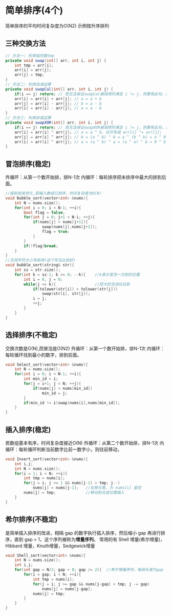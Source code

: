 # 简单排序(4个)
简单排序的平均时间复杂度为O(N2)
示例按升序排列

## 三种交换方法
```java
// 方法一: 利用临时数tmp
private void swap(int[] arr, int i, int j) {
    int tmp = arr[i];
    arr[i] = arr[j];
    arr[j] = tmp;
}
// 方法二: 利用加减运算
private void swapCal(int[] arr, int i, int j) {
    if(i == j) return; // 若无法保证swapCal被调用时满足 i != j，则需有此句，否则i == j时此数将变为0
    arr[i] = arr[i] + arr[j]; // a = a + b
    arr[j] = arr[i] - arr[j]; // b = a - b
    arr[i] = arr[i] - arr[j]; // a = a - b
}
// 方法三: 利用异或运算
private void swapXOR(int[] arr, int i, int j) {
    if(i == j) return; // 若无法保证swapXOR被调用时满足 i != j，则需有此句，否则i == j时此数将变为0
    arr[i] = arr[i] ^ arr[j]; // a = a ^ b，也可写成 arr[i] ^= arr[j];
    arr[j] = arr[i] ^ arr[j]; // b = (a ^ b) ^ b = a ^ (b ^ b) = a ^ 0 = a， 也可写成 arr[j] ^= arr[i];
    arr[i] = arr[i] ^ arr[j]; // a = (a ^ b) ^ a = (a ^ a) ^ b = 0 ^ b = b， 也可写成 arr[i] ^= arr[j];
}
```

## 冒泡排序(稳定)
外循环：从第一个数开始排，排N-1次
内循环：每轮排序把未排序中最大的排到后面。
```cpp
//提前结束优化,若输入数组已排序，时间复杂度为O(N)
void Bubble_sort(vector<int> &nums){
    int N = nums.size();
    for(int i = 0; i < N-1; ++i){
        bool flag = false;
        for(int j = 0; j+1 < N-i; ++j){
            if(nums[j] > nums[j+1]){
                swap(nums[j],nums[j+1]);
                flag = true;
            }
        }
        if(!flag)break;
    }
}
//无视字符大小写排序(这个写法比较好)
void bubble_sort(string& str){
    int sz = str.size();
    for(int k = sz-1; k >= 0; --k){    //k表示冒泡一次到的位置
        int i = 0, j = 0;       
        while(j <= k){                 //把大的泡泡往后放
            if(tolower(str[i]) > tolower(str[j]))
                swap(str[i], str[j]);
            i = j;
            ++j;
        }
    }
}
```
## 选择排序(不稳定)
交换次数是O(N),而冒泡是O(N2)
外循环：从第一个数开始排，排N-1次
内循环：每轮循环找到最小的数字，排到前面。
```cpp
void Select_sort(vector<int> &nums){
    int N = nums.size();
    for(int i = 0; i < N-1; ++i){
        int min_id = i;
        for(j = i+1; j < N; ++j){
            if(nums[j] < nums[min_id])
                min_id = j;
        }
        if(min_id != i)swap(nums[i],nums[min_id]);
    }
}
```

## 插入排序(稳定)
若数组基本有序，时间复杂度接近O(N)
外循环：从第二个数开始排，排N-1次
内循环：每轮循环判断当前数字比前一数字小，则往前移动，
```cpp
void Insert_sort(vector<int> &nums){
    int i,j;
    int N = nums.size();
    for(i = 1; i < N; ++i){
        int tmp = nums[i];
        for(j = i; j >= 1 && nums[j-1] > tmp; j--)
            nums[j] = nums[j-1];   //右移元素，为 nums[i] 留空
        nums[j] = tmp;             //移动到合适位置插入
    }
}
```

## 希尔排序(不稳定)
是简单插入排序的改进，相隔 gap 的数字执行插入排序，然后缩小 gap 再进行排序，直到 gap = 1，这个序列被称为**增量序列**。
常用的有 Shell 增量(希尔增量)，Hibbard 增量，Knuth增量，Sedgewick增量
```cpp
void Shell_sort(vector<int> &nums){
    int N = nums.size();
    int i,j;
    for(int gap = N/2; gap > 0; gap /= 2){  //希尔增量序列，每段长度为gap
        for(i = gap; i < N; ++i){
            int tmp = nums[i];
            for(j = i; j >= gap && nums[j-gap] > tmp; j -= gap)
                nums[j] = nums[j-gap];
            nums[j] = tmp;
        }
    }
}
```